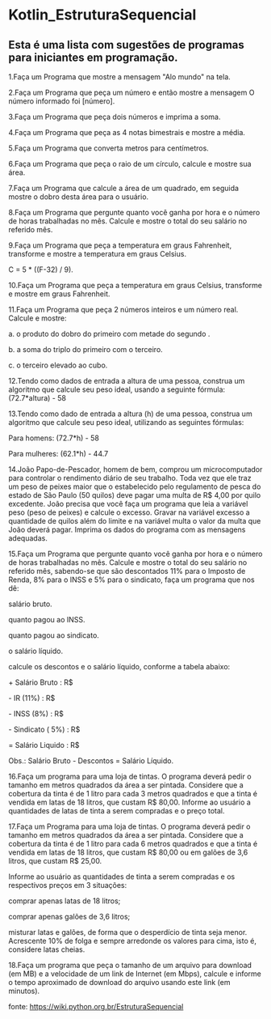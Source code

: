 # Kotlin_EstruturaSequencial
<h2>Esta é uma lista com sugestões de programas para iniciantes em programação.</h2>
<p>1.Faça um Programa que mostre a mensagem "Alo mundo" na tela.</p>
<p>2.Faça um Programa que peça um número e então mostre a mensagem O número informado foi [número].</p>
<p>3.Faça um Programa que peça dois números e imprima a soma.</p>
<p>4.Faça um Programa que peça as 4 notas bimestrais e mostre a média.</p>
<p>5.Faça um Programa que converta metros para centímetros.</p>
<p>6.Faça um Programa que peça o raio de um círculo, calcule e mostre sua área.</p>
<p>7.Faça um Programa que calcule a área de um quadrado, em seguida mostre o dobro desta área para o usuário.</p>
<p>8.Faça um Programa que pergunte quanto você ganha por hora e o número de horas trabalhadas no mês. Calcule e mostre o total do seu salário no referido mês.</p>
<p>9.Faça um Programa que peça a temperatura em graus Fahrenheit, transforme e mostre a temperatura em graus Celsius.</p>
<p>C = 5 * ((F-32) / 9).</p>
<p>10.Faça um Programa que peça a temperatura em graus Celsius, transforme e mostre em graus Fahrenheit.</p>
<p>11.Faça um Programa que peça 2 números inteiros e um número real. Calcule e mostre:</p>
<p>a. o produto do dobro do primeiro com metade do segundo .</p>
<p>b. a soma do triplo do primeiro com o terceiro.</p>
<p>c. o terceiro elevado ao cubo.</p>
<p>12.Tendo como dados de entrada a altura de uma pessoa, construa um algoritmo que calcule seu peso ideal, usando a seguinte fórmula: (72.7*altura) - 58</p>
<p>13.Tendo como dado de entrada a altura (h) de uma pessoa, construa um algoritmo que calcule seu peso ideal, utilizando as seguintes fórmulas:</p>
<p>Para homens: (72.7*h) - 58</p>
<p>Para mulheres: (62.1*h) - 44.7</p>
<p>14.João Papo-de-Pescador, homem de bem, comprou um microcomputador para controlar o rendimento diário de seu trabalho. Toda vez que ele traz um peso de peixes maior que o estabelecido pelo regulamento de pesca do estado de São Paulo (50 quilos) deve pagar uma multa de R$ 4,00 por quilo excedente. João precisa que você faça um programa que leia a variável peso (peso de peixes) e calcule o excesso. Gravar na variável excesso a quantidade de quilos além do limite e na variável multa o valor da multa que João deverá pagar. Imprima os dados do programa com as mensagens adequadas.</p>

<p>15.Faça um Programa que pergunte quanto você ganha por hora e o número de horas trabalhadas no mês. Calcule e mostre o total do seu salário no referido mês, sabendo-se que são descontados 11% para o Imposto de Renda, 8% para o INSS e 5% para o sindicato, faça um programa que nos dê:
<p>salário bruto.</p>
<p>quanto pagou ao INSS.</p>
<p>quanto pagou ao sindicato.</p>
<p>o salário líquido.</p>
<p>calcule os descontos e o salário líquido, conforme a tabela abaixo:</p>
<p>+ Salário Bruto : R$</p>
<p>- IR (11%) : R$</p>
<p>- INSS (8%) : R$</p>
<p>- Sindicato ( 5%) : R$</p>
<p>= Salário Liquido : R$</p>
<p>Obs.: Salário Bruto - Descontos = Salário Líquido.</p></p>
<p>16.Faça um programa para uma loja de tintas. O programa deverá pedir o tamanho em metros quadrados da área a ser pintada. Considere que a cobertura da tinta é de 1 litro para cada 3 metros quadrados e que a tinta é vendida em latas de 18 litros, que custam R$ 80,00. Informe ao usuário a quantidades de latas de tinta a serem compradas e o preço total.</p>
<p>17.Faça um Programa para uma loja de tintas. O programa deverá pedir o tamanho em metros quadrados da área a ser pintada. Considere que a cobertura da tinta é de 1 litro para cada 6 metros quadrados e que a tinta é vendida em latas de 18 litros, que custam R$ 80,00 ou em galões de 3,6 litros, que custam R$ 25,00.</p>
<p>Informe ao usuário as quantidades de tinta a serem compradas e os respectivos preços em 3 situações:</p>
<p>comprar apenas latas de 18 litros;</p>
<p>comprar apenas galões de 3,6 litros;</p></p>
<p>misturar latas e galões, de forma que o desperdício de tinta seja menor. Acrescente 10% de folga e sempre arredonde os valores para cima, isto é, considere latas cheias.</p>
<p>18.Faça um programa que peça o tamanho de um arquivo para download (em MB) e a velocidade de um link de Internet (em Mbps), calcule e informe o tempo aproximado de download do arquivo usando este link (em minutos).</p>







fonte: https://wiki.python.org.br/EstruturaSequencial
